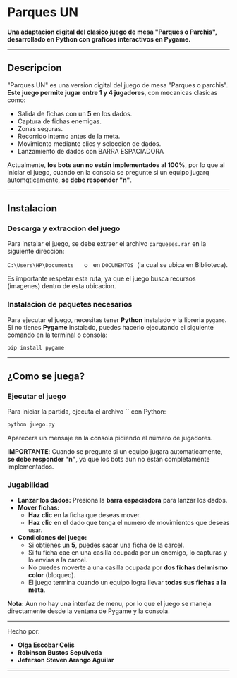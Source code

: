 # Parques UN

**Una adaptacion digital del clasico juego de mesa "Parques o Parchis", desarrollado en Python con graficos interactivos en Pygame.**

---

## Descripcion

"Parques UN" es una version digital del  juego de mesa "Parques o parchis". **Este juego permite jugar entre 1 y 4 jugadores**, con mecanicas clasicas como:

- Salida de fichas con un **5** en los dados.
- Captura de fichas enemigas.
- Zonas seguras.
- Recorrido interno antes de la meta.
- Movimiento mediante clics y seleccion de dados.
- Lanzamiento de dados con BARRA ESPACIADORA

Actualmente, **los bots aun no están implementados al 100%**, por lo que al iniciar el juego, cuando en la consola se pregunte si un equipo jugarq automqticamente, **se debe responder "n"**.

---

## Instalacion

### **Descarga y extraccion del juego**

Para instalar el juego, se debe extraer el archivo `parqueses.rar` en la siguiente direccion:

 `C:\Users\HP\Documents`      o   en   `DOCUMENTOS`  (la cual se ubica en Biblioteca).

Es importante respetar esta ruta, ya que el juego busca recursos (imagenes) dentro de esta ubicacion.

### **Instalacion de paquetes necesarios**

Para ejecutar el juego, necesitas tener **Python** instalado y la libreria `pygame`. Si no tienes **Pygame** instalado, puedes hacerlo ejecutando el siguiente comando en la terminal o consola:

```sh
pip install pygame
```

---

## ¿Como se juega?

### **Ejecutar el juego**

Para iniciar la partida, ejecuta el archivo \`\` con Python:

```sh
python juego.py
```

Aparecera un mensaje en la consola pidiendo el número de jugadores.

**IMPORTANTE**: Cuando se pregunte si un equipo jugara automaticamente, **se debe responder "n"**, ya que los bots aun no están completamente implementados.

### Jugabilidad

- **Lanzar los dados:** Presiona la **barra espaciadora** para lanzar los dados.
- **Mover fichas:**
  - **Haz clic** en la ficha que deseas mover.
  - **Haz clic** en el dado que tenga el numero de movimientos que deseas usar.
- **Condiciones del juego:**
  - Si obtienes un **5**, puedes sacar una ficha de la carcel.
  - Si tu ficha cae en una casilla ocupada por un enemigo, lo capturas y lo envias a la carcel.
  - No puedes moverte a una casilla ocupada por **dos fichas del mismo color** (bloqueo).
  - El juego termina cuando un equipo logra llevar **todas sus fichas a la meta**.

**Nota:** Aun no hay una interfaz de menu, por lo que el juego se maneja directamente desde la ventana de Pygame y la consola.

---

Hecho por:

- **Olga Escobar Celis**
- **Robinson Bustos Sepulveda**
- **Jeferson Steven Arango Aguilar** 

---
